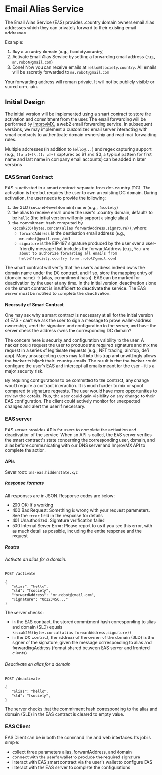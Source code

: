 # Email Alias Service

The Email Alias Service (EAS) provides .country domain owners email alias addresses which they can privately forward to their existing email addresses.

Example:

1. Buy a .country domain (e.g., fsociety.country)
2. Activate Email Alias Service by setting a forwarding email address (e.g., `mr.robot@gmail.com`)
3. Done! Now you can receive emails at `hello@fsociety.country`. All emails will be secretly forwarded to `mr.robot@gmail.com`

Your forwarding address will remain private. It will not be publicly visible or stored on-chain.  

## Initial Design

The initial version will be implemented using a smart contract to store the activation and commitment from the user. The email forwarding will be performed by [ImprovMX](https://improvmx.com), a web2 email forwarding service. In subsequent versions, we may implement a customized email server interacting with smart contracts to authenticate domain ownership and read mail forwarding rules.

Multiple addresses (in addition to `hello@...`) and regex capturing support (e.g., `([a-z]+)\.([a-z]+)` captured as $1 and $2, a typical pattern for first name and last name in company email accounts) can be added in later versions

### EAS Smart Contract

EAS is activated in a smart contract separate from dot-country (DC). The activation is free but requires the user to own an existing DC domain. During activation, the user needs to provide the following:

1. the SLD (second-level domain) name (e.g., `fscoiety`)
2. the alias to receive email under the user's .country domain, defaults to be `hello` (the initial version will only support a single alias)
3. the commitment hash computed by `keccak256(bytes.concat(alias,forwardAddress,signature))`, where:
   - `forwardAddress` is the destination email address (e.g., `mr.robot@gmail.com`), and 
   - `signature` is the EIP-197 signature produced by the user over a user-friendly message that includes the forwardAddress (e.g., `You are about to authorize forwarding all emails from hello@fsociety.country to mr.robot@gmail.com`)

The smart contract will verify that the user's address indeed owns the domain name under the DC contract, and if so, store the mapping entry of (domain name) -> (alias, commitment hash). EAS can be marked for deactivation by the user at any time. In the initial version, deactivation alone on the smart contract is insufficient to deactivate the service. The EAS server must be notified to complete the deactivation.

#### Necessity of Smart Contract

One may ask why a smart contract is necessary at all for the initial version of EAS - can't we ask the user to sign a message to prove wallet-address ownership, send the signature and configuration to the server, and have the server check the address owns the corresponding DC domain?

The concern here is security and configuration visibility to the user. A hacker could request the user to produce the required signature and mix the request in a series of legitimate requests (e.g., NFT trading, airdrop, defi app). Many unsuspecting users may fall into this trap and unwittingly allows the hacker to hijack their .country emails. The result is that the hacker could configure the user's EAS and intercept all emails meant for the user - it is a major security risk.

By requiring configurations to be committed to the contract, any change would require a contract interaction. It is much harder to mix or spoof compared to signature requests. The user would have more opportunities to review the details. Plus, the user could gain visibility on any change to their EAS configuration. The client could actively monitor for unexpected changes and alert the user if necessary.


### EAS server

EAS server provides APIs for users to complete the activation and deactivation of the service. When an API is called, the EAS server verifies the smart contract's state concerning the corresponding user, domain, and alias before communicating with our DNS server and ImprovMX API to complete the action.

#### APIs

Sever root: `1ns-eas.hiddenstate.xyz`

##### Response Formats

All responses are in JSON. Response codes are below:

- 200 OK: It's working
- 400 Bad Request: Something is wrong with your request parameters. See the `error` field in the response for details
- 401 Unauthorized: Signature verification failed
- 500 Internal Server Error: Please report to us if you see this error, with as much detail as possible, including the entire response and the request


##### Routes

###### Activate an alias for a domain.

```
POST /activate

{
   "alias": "hello",
   "sld": "fsociety",
   "forwardAddress": "mr.robot@gmail.com",
   "signature": "0x123456..."
}

```

The server checks:

- in the EAS contract, the stored commitment hash corresponding to alias and domain (SLD) equals `keccak256(bytes.concat(alias,forwardAddress,signature))`
- in the DC contract, the address of the owner of the domain (SLD) is the signer of the signature, given the message corresponding to alias and forwardingAddress (format shared between EAS server and frontend clients)


###### Deactivate an alias for a domain

```
POST /deactivate

{
   "alias": "hello",
   "sld": "fsociety",
}

```

The server checks that the commitment hash corresponding to the alias and domain (SLD) in the EAS contract is cleared to empty value.


### EAS Client

EAS Client can be in both the command line and web interfaces. Its job is simple: 

- collect three parameters alias, forwardAddress, and domain
- connect with the user's wallet to produce the required signature
- interact with EAS smart contract via the user's wallet to configure EAS
- interact with the EAS server to complete the configurations


